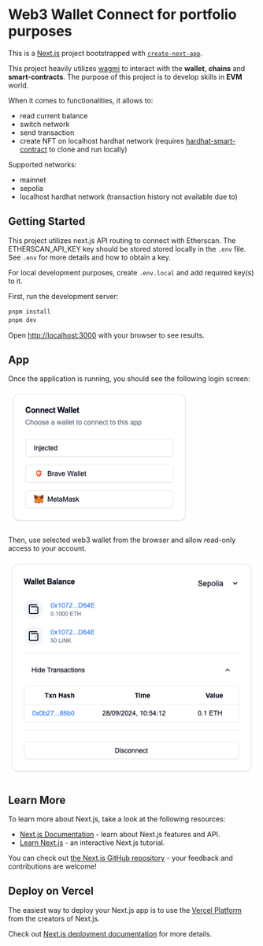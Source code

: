 # Web3 Wallet Connect for portfolio purposes

This is a [Next.js](https://nextjs.org) project bootstrapped with [`create-next-app`](https://nextjs.org/docs/app/api-reference/cli/create-next-app).

This project heavily utilizes [wagmi](https://wagmi.sh/react/getting-started) to interact with the **wallet**, **chains** and **smart-contracts**. The purpose of this project is to develop skills in **EVM** world.

When it comes to functionalities, it allows to:

- read current balance
- switch network
- send transaction
- create NFT on localhost hardhat network (requires [hardhat-smart-contract](https://github.com/pleszkowicz/hardhat-smart-contract) to clone and run locally)

Supported networks:

- mainnet
- sepolia
- localhost hardhat network (transaction history not available due to)



## Getting Started

This project utilizes next.js API routing to connect with Etherscan. The ETHERSCAN_API_KEY key should be stored stored locally in the `.env` file. See `.env` for more details and how to obtain a key.

For local development purposes, create `.env.local` and add required key(s) to it.

First, run the development server:

```bash
pnpm install
pnpm dev
```

Open [http://localhost:3000](http://localhost:3000) with your browser to see results.

## App

Once the application is running, you should see the following login screen:

![login](https://github.com/pleszkowicz/web3-wallet-connect/blob/main/public/images/login.png?raw=true)

Then, use selected web3 wallet from the browser and allow read-only access to your account.

![balance](https://github.com/pleszkowicz/web3-wallet-connect/blob/main/public/images/balance.png?raw=true)

## Learn More

To learn more about Next.js, take a look at the following resources:

- [Next.js Documentation](https://nextjs.org/docs) - learn about Next.js features and API.
- [Learn Next.js](https://nextjs.org/learn) - an interactive Next.js tutorial.

You can check out [the Next.js GitHub repository](https://github.com/vercel/next.js) - your feedback and contributions are welcome!

## Deploy on Vercel

The easiest way to deploy your Next.js app is to use the [Vercel Platform](https://vercel.com/new?utm_medium=default-template&filter=next.js&utm_source=create-next-app&utm_campaign=create-next-app-readme) from the creators of Next.js.

Check out [Next.js deployment documentation](https://nextjs.org/docs/app/building-your-application/deploying) for more details.
